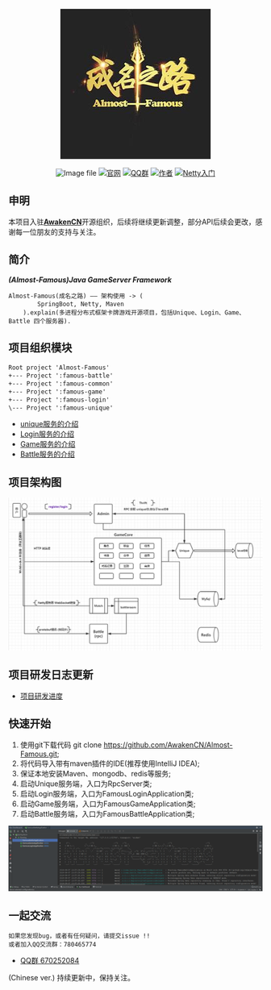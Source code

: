 
<div align=center>

![Image text](https://github.com/AwakenCN/Almost-Famous/blob/master/famous-static/images/almost-famous.jpg?raw=true)

![Image file](https://travis-ci.org/AwakenCN/Almost-Famous.svg?branch=master)
[![官网](https://img.shields.io/badge/%E5%AE%98%E7%BD%91-page-blue)](https://awakencn.github.io/Almost-Famous/)
[![QQ群](https://img.shields.io/badge/QQ%E7%BE%A4-628793702-yellow.svg)](https://jq.qq.com/?_wv=1027&k=5gXmfE2)
[![作者](https://img.shields.io/badge/%E4%BD%9C%E8%80%85-MySelf-blue.svg)](https://github.com/noseparte)
[![Netty入门](https://img.shields.io/badge/%E5%AD%A6%E4%B9%A0-Netty%E5%85%A5%E9%97%A8-ff69b4.svg)](doc/study/mulu.md)


</div>

## 申明

本项目入驻[**AwakenCN**](https://github.com/AwakenCN)开源组织，后续将继续更新调整，部分API后续会更改，感谢每一位朋友的支持与关注。

## 简介

***(Almost-Famous)Java GameServer Framework***

    Almost-Famous(成名之路) —— 架构使用 -> (
            SpringBoot, Netty, Maven 
        ).explain(多进程分布式框架卡牌游戏开源项目，包括Unique、Login、Game、Battle 四个服务器).

## 项目组织模块

~~~
Root project 'Almost-Famous'
+--- Project ':famous-battle'
+--- Project ':famous-common'
+--- Project ':famous-game'
+--- Project ':famous-login'
\--- Project ':famous-unique'
~~~

* [unique服务的介绍](./famous-unique/README.md)
* [Login服务的介绍](./famous-login/README.md)
* [Game服务的介绍](./famous-game/README.md)
* [Battle服务的介绍](./famous-battle/README.md)

## 项目架构图

![Image file](famous-static/images/20190904174054.png)

## 项目研发日志更新

* [项目研发进度](./famous-static/doc/almost-famous/progress.md)

## 快速开始

1. 使用git下载代码 git clone https://github.com/AwakenCN/Almost-Famous.git;
2. 将代码导入带有maven插件的IDE(推荐使用IntelliJ IDEA);
3. 保证本地安装Maven、mongodb、redis等服务;
4. 启动Unique服务端，入口为RpcServer类;
5. 启动Login服务端，入口为FamousLoginApplication类;
5. 启动Game服务端，入口为FamousGameApplication类;
5. 启动Battle服务端，入口为FamousBattleApplication类;

![Image file](https://github.com/AwakenCN/Almost-Famous/blob/master/famous-static/images/startServer.png?raw=true)

## 一起交流

    如果您发现bug，或者有任何疑问，请提交issue !!
    或者加入QQ交流群：780465774

* [QQ群 670252084](https://jq.qq.com/?_wv=1027&k=5gXmfE2)

 (Chinese ver.) 持续更新中，保持关注。
